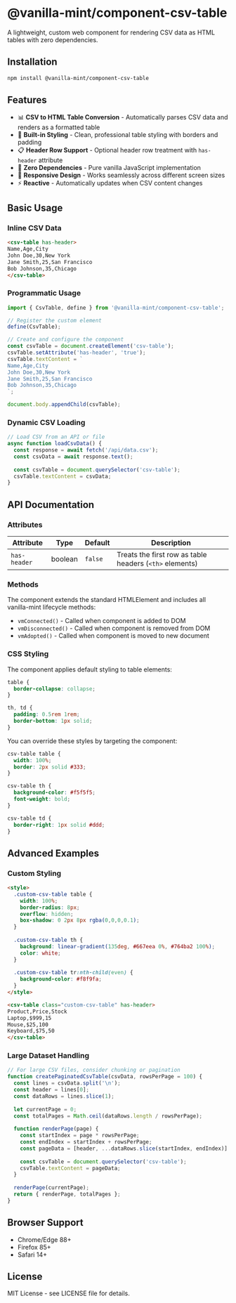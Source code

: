 # @vanilla-mint/component-csv-table

A lightweight, custom web component for rendering CSV data as HTML tables with zero dependencies.

## Installation

```bash
npm install @vanilla-mint/component-csv-table
```

## Features

- 📊 **CSV to HTML Table Conversion** - Automatically parses CSV data and renders as a formatted table
- 🎨 **Built-in Styling** - Clean, professional table styling with borders and padding
- 📋 **Header Row Support** - Optional header row treatment with `has-header` attribute
- 🚀 **Zero Dependencies** - Pure vanilla JavaScript implementation
- 📱 **Responsive Design** - Works seamlessly across different screen sizes
- ⚡ **Reactive** - Automatically updates when CSV content changes

## Basic Usage

### Inline CSV Data

```html
<csv-table has-header>
Name,Age,City
John Doe,30,New York
Jane Smith,25,San Francisco
Bob Johnson,35,Chicago
</csv-table>
```

### Programmatic Usage

```javascript
import { CsvTable, define } from '@vanilla-mint/component-csv-table';

// Register the custom element
define(CsvTable);

// Create and configure the component
const csvTable = document.createElement('csv-table');
csvTable.setAttribute('has-header', 'true');
csvTable.textContent = `
Name,Age,City
John Doe,30,New York
Jane Smith,25,San Francisco
Bob Johnson,35,Chicago
`;

document.body.appendChild(csvTable);
```

### Dynamic CSV Loading

```javascript
// Load CSV from an API or file
async function loadCsvData() {
  const response = await fetch('/api/data.csv');
  const csvData = await response.text();
  
  const csvTable = document.querySelector('csv-table');
  csvTable.textContent = csvData;
}
```

## API Documentation

### Attributes

| Attribute | Type | Default | Description |
|-----------|------|---------|-------------|
| `has-header` | boolean | `false` | Treats the first row as table headers (`<th>` elements) |

### Methods

The component extends the standard HTMLElement and includes all vanilla-mint lifecycle methods:

- `vmConnected()` - Called when component is added to DOM
- `vmDisconnected()` - Called when component is removed from DOM
- `vmAdopted()` - Called when component is moved to new document

### CSS Styling

The component applies default styling to table elements:

```css
table {
  border-collapse: collapse;
}

th, td {
  padding: 0.5rem 1rem;
  border-bottom: 1px solid;
}
```

You can override these styles by targeting the component:

```css
csv-table table {
  width: 100%;
  border: 2px solid #333;
}

csv-table th {
  background-color: #f5f5f5;
  font-weight: bold;
}

csv-table td {
  border-right: 1px solid #ddd;
}
```

## Advanced Examples

### Custom Styling

```html
<style>
  .custom-csv-table table {
    width: 100%;
    border-radius: 8px;
    overflow: hidden;
    box-shadow: 0 2px 8px rgba(0,0,0,0.1);
  }
  
  .custom-csv-table th {
    background: linear-gradient(135deg, #667eea 0%, #764ba2 100%);
    color: white;
  }
  
  .custom-csv-table tr:nth-child(even) {
    background-color: #f8f9fa;
  }
</style>

<csv-table class="custom-csv-table" has-header>
Product,Price,Stock
Laptop,$999,15
Mouse,$25,100
Keyboard,$75,50
</csv-table>
```

### Large Dataset Handling

```javascript
// For large CSV files, consider chunking or pagination
function createPaginatedCsvTable(csvData, rowsPerPage = 100) {
  const lines = csvData.split('\n');
  const header = lines[0];
  const dataRows = lines.slice(1);
  
  let currentPage = 0;
  const totalPages = Math.ceil(dataRows.length / rowsPerPage);
  
  function renderPage(page) {
    const startIndex = page * rowsPerPage;
    const endIndex = startIndex + rowsPerPage;
    const pageData = [header, ...dataRows.slice(startIndex, endIndex)].join('\n');
    
    const csvTable = document.querySelector('csv-table');
    csvTable.textContent = pageData;
  }
  
  renderPage(currentPage);
  return { renderPage, totalPages };
}
```

## Browser Support

- Chrome/Edge 88+
- Firefox 85+
- Safari 14+

## License

MIT License - see LICENSE file for details.